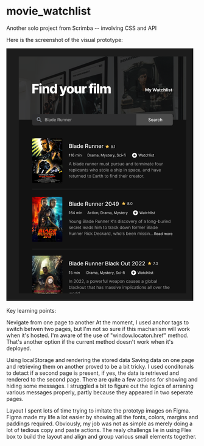 # movie_watchlist
Another solo project from Scrimba -- involving CSS and API

Here is the screenshot of the visual prototype:

![ALT board_image](./movie_list.png)


Key learning points:

Nevigate from one page to another 
At the moment, I used anchor tags to  switch betwen two pages, but I'm
not so sure if this machanism will work when it's hosted. I'm aware of the use of 
"window.locaton.href" method. That's another option if the current method doesn't work
when it's deployed. 

Using localStorage and rendering the stored data
Saving data on one page and retrieving them on another proved to be a bit tricky. I used
conditonals to detact if a second page is present, if yes, the data is retrieved and rendered 
to the second page. There are quite a few actions for showing and hiding some messages. I struggled
a bit to figure out the logics of arraning various messages properly, partly because they appeared 
in two seperate pages. 

Layout
I spent lots of time trying to imitate the prototyp images on Figma. Figma made my life a lot easier by
showing all the fonts, colors, margins and paddings required. Obviously, my job was not as simple as
merely doing a lot of tedious copy and paste actions.  The realy challengs lie in using Flex box to build
the layout and align and group various small elements together. 







